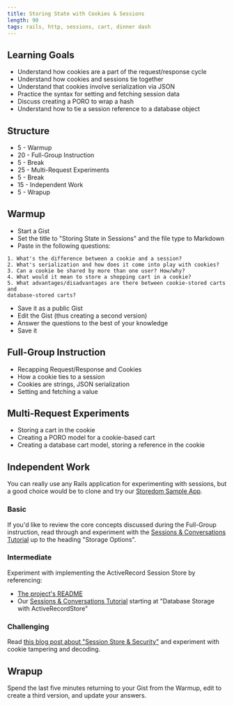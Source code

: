```yaml
---
title: Storing State with Cookies & Sessions
length: 90
tags: rails, http, sessions, cart, dinner dash
---
```


## Learning Goals

* Understand how cookies are a part of the request/response cycle
* Understand how cookies and sessions tie together
* Understand that cookies involve serialization via JSON
* Practice the syntax for setting and fetching session data
* Discuss creating a PORO to wrap a hash
* Understand how to tie a session reference to a database object

## Structure

* 5 - Warmup
* 20 - Full-Group Instruction
* 5 - Break
* 25 - Multi-Request Experiments
* 5 - Break
* 15 - Independent Work
* 5 - Wrapup

## Warmup

* Start a Gist
* Set the title to "Storing State in Sessions" and the file type to Markdown
* Paste in the following questions:

```
1. What's the difference between a cookie and a session?
2. What's serialization and how does it come into play with cookies?
3. Can a cookie be shared by more than one user? How/why?
4. What would it mean to store a shopping cart in a cookie?
5. What advantages/disadvantages are there between cookie-stored carts and
database-stored carts?
```

* Save it as a public Gist
* Edit the Gist (thus creating a second version)
* Answer the questions to the best of your knowledge
* Save it

## Full-Group Instruction

* Recapping Request/Response and Cookies
* How a cookie ties to a session
* Cookies are strings, JSON serialization
* Setting and fetching a value

## Multi-Request Experiments

* Storing a cart in the cookie
* Creating a PORO model for a cookie-based cart
* Creating a database cart model, storing a reference in the cookie

## Independent Work

You can really use any Rails application for experimenting with sessions,
but a good choice would be to clone and try our
[Storedom Sample App](git@github.com:turingschool-examples/storedom.git).

### Basic

If you'd like to review the core concepts discussed during the Full-Group
instruction, read through and experiment with the
[Sessions & Conversations Tutorial](http://tutorials.jumpstartlab.com/topics/controllers/sessions_and_conversations.html)
up to the heading "Storage Options".

### Intermediate

Experiment with implementing the ActiveRecord Session Store by referencing:

* [The project's README](https://github.com/turingschool-examples/storedom)
* Our [Sessions & Conversations Tutorial](http://tutorials.jumpstartlab.com/topics/controllers/sessions_and_conversations.html)
starting at "Database Storage with ActiveRecordStore"

### Challenging

Read [this blog post about "Session Store & Security"](http://dev.housetrip.com/2014/01/14/session-store-and-security/)
and experiment with cookie tampering and decoding.

## Wrapup

Spend the last five minutes returning to your Gist from the Warmup, edit
to create a third version, and update your answers.

